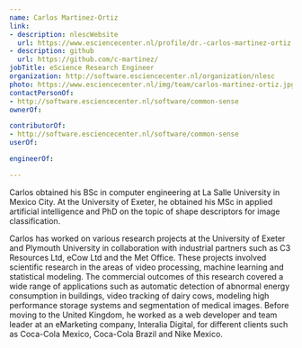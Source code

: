```yaml
---
name: Carlos Martinez-Ortiz
link:
- description: nlescWebsite
  url: https://www.esciencecenter.nl/profile/dr.-carlos-martinez-ortiz
- description: github
  url: https://github.com/c-martinez/
jobTitle: eScience Research Engineer
organization: http://software.esciencecenter.nl/organization/nlesc
photo: https://www.esciencecenter.nl/img/team/carlos-martinez-ortiz.jpg
contactPersonOf:
- http://software.esciencecenter.nl/software/common-sense
ownerOf:

contributorOf:
- http://software.esciencecenter.nl/software/common-sense
userOf:

engineerOf:

---
```

Carlos obtained his BSc in computer engineering at La Salle University in Mexico City. At the University of Exeter, he obtained his MSc in applied artificial intelligence and PhD on the topic of shape descriptors for image classification.

Carlos has worked on various research projects at the University of Exeter and Plymouth University in collaboration with industrial partners such as C3 Resources Ltd, eCow Ltd and the Met Office. These projects involved scientific research in the areas of video processing, machine learning and statistical modeling. The commercial outcomes of this research covered a wide range of applications such as automatic detection of abnormal energy consumption in buildings, video tracking of dairy cows, modeling high performance storage systems and segmentation of medical images. Before moving to the United Kingdom, he worked as a web developer and team leader at an eMarketing company, Interalia Digital, for different clients such as Coca-Cola Mexico, Coca-Cola Brazil and Nike Mexico.

